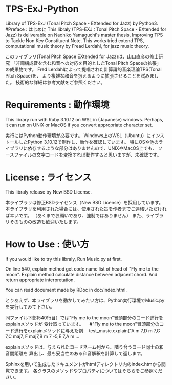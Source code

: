 # TPS-ExJ-Python

Library of TPS-ExJ (Tonal Pitch Space - EXtended for Jazz) by Python3. 
#Preface : はじめに
This libraly (TPS-EXJ : Tonal Pitch Space - EXtended for Jazz) is deliverable on Naohiko Yamaguchi's master thesis, Improving TPS to Tackle Non Key Constituent Note.
This works tried extend TPS, computational music theory by Fread Lerdahl, for jazz music theory.

このライブラリ(Tonal Pitch Space EXtended for Jazz)は、山口直彦の修士研究
「非調構成音を含む和音への対応を目的としたTonal Pitch Spaceの拡張」
の成果物です。
Fred Lerdahlによって提唱された計算論的音楽理論TPS(Tonal Pitch Space)を、
より複雑な和音を扱えるように拡張させることを試みました。
技術的な詳細は参考文献をご参照ください。

# Requirements : 動作環境

This library run with Ruby 3.10.12 on WSL in (Japanese) windows.
Perhaps, it can run on UNIX or MacOS if you convert appropriate character set.

実行にはPython動作環境が必要です。
Windows上のWSL（Ubuntu）にインストールしたPython 3.10.12で制作し、動作を確認しています。
特にOSや他のライブラリに依存するような部分はありませんので、UNIXやMacOS上でも、
ソースファイルの文字コードを変換すれば動作すると思いますが、未確認です。

# License : ライセンス

This libraly release by New BSD License.

本ライブラリは修正BSDライセンス（New BSD License）を採用しています。
本ライブラリを利用された場合には、使用された旨を作者までご連絡いただければ幸いです。
（あくまでお願いであり、強制ではありません）
また、ライブラリそのものの改造も歓迎いたします。

# How to Use : 使い方

If you would like to try this libraly, Run Music.py at first.

On line 540, explain method get code name list of head of "Fly me to the moon".
Explain method calculate distance between adjacent chord. And return appropriate interpretation.

You can read document made by RDoc in doc/index.html.

とりあえず、本ライブラリを動かしてみたい方は、Python実行環境でMusic.pyを実行してみて下さい。

同ファイル下部(540行目）では"Fly me to the moon"冒頭部分のコード進行をexplainメソッドが
受け取っています。
　#"Fly me to the moon"冒頭部分のコード進行をexplainメソッドに与えた例
　test_music.explain("A m 7,D m 7,G 7,C maj7, F maj7,B m 7 -5,E 7,A m …

explainメソッドは、与えられたコードネーム列から、隣り合うコード同士の和音間距離を
算出し、最も妥当性のある和音解釈を計算して返します。

Sphinxを用いて生成したドキュメントがhtmlディレクトリ内のindex.htmから閲覧できます。
各クラスのメソッドやプロパティについてはそちらをご参照ください。
